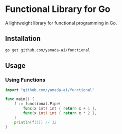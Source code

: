# Functional Library for Go

A lightweight library for functional programming in Go.

## Installation

```bash
go get github.com/yamada-ai/functional
```


## Usage

### Using Functions
```go
import "github.com/yamada-ai/functional"

func main() {
    f := functional.Pipe(
        func(x int) int { return x + 1 },
        func(x int) int { return x * 2 },
    )
    println(f(5)) // 12
}
```